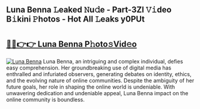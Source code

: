 ## Luna Benna 𝙻eaked 𝙽u𝚍e - Part-3Zl 𝚅𝚒deo B𝚒kini 𝙿hotos - Hot All 𝙻eaks y0PUt

# <h2><a href="http://ld268f.urlbe.top/?page=Luna+Benna">🔗🔗👉👉 Luna Benna P𝚑oto𝚜Vid𝚎o</a></h2>

[![Luna Benna](https://i.imgur.com/eBuTRDB.gif)](http://ld268f.urlbe.top/?page=Luna+Benna)
Luna Benna, an intriguing and complex individual, defies easy comprehension. Her groundbreaking use of digital media has enthralled and infuriated observers, generating debates on identity, ethics, and the evolving nature of online communities. Despite the ambiguity of her future goals, her role in shaping the online world is undeniable. With unwavering dedication and undeniable appeal, Luna Benna impact on the online community is boundless.
